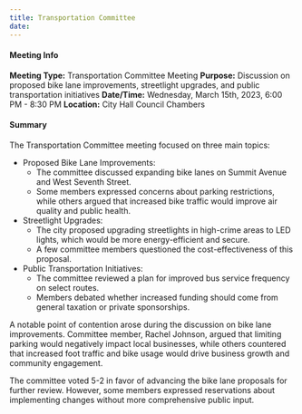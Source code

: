 ```yaml
---
title: Transportation Committee
date: 
---
```

#### Meeting Info
**Meeting Type:** Transportation Committee Meeting
**Purpose:** Discussion on proposed bike lane improvements, streetlight upgrades, and public transportation initiatives
**Date/Time:** Wednesday, March 15th, 2023, 6:00 PM - 8:30 PM
**Location:** City Hall Council Chambers

#### Summary
The Transportation Committee meeting focused on three main topics:

* Proposed Bike Lane Improvements:
	+ The committee discussed expanding bike lanes on Summit Avenue and West Seventh Street.
	+ Some members expressed concerns about parking restrictions, while others argued that increased bike traffic would improve air quality and public health.
* Streetlight Upgrades:
	+ The city proposed upgrading streetlights in high-crime areas to LED lights, which would be more energy-efficient and secure.
	+ A few committee members questioned the cost-effectiveness of this proposal.
* Public Transportation Initiatives:
	+ The committee reviewed a plan for improved bus service frequency on select routes.
	+ Members debated whether increased funding should come from general taxation or private sponsorships.

A notable point of contention arose during the discussion on bike lane improvements. Committee member, Rachel Johnson, argued that limiting parking would negatively impact local businesses, while others countered that increased foot traffic and bike usage would drive business growth and community engagement.

The committee voted 5-2 in favor of advancing the bike lane proposals for further review. However, some members expressed reservations about implementing changes without more comprehensive public input.

